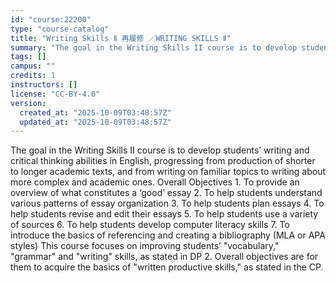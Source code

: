 ```yaml
---
id: "course:22200"
type: "course-catalog"
title: "Writing Skills Ⅱ 再履修 ／WRITING SKILLS Ⅱ"
summary: "The goal in the Writing Skills II course is to develop students’ writing and critical thinking abilities in English, pro…"
tags: []
campus: ""
credits: 1
instructors: []
license: "CC-BY-4.0"
version:
  created_at: "2025-10-09T03:48:57Z"
  updated_at: "2025-10-09T03:48:57Z"
---
```

The goal in the Writing Skills II course is to develop students’ writing and critical thinking abilities in English, progressing from production of shorter to longer academic texts, and from writing on familiar topics to writing about more complex and academic ones. Overall Objectives 1. To provide an overview of what constitutes a ‘good’ essay 2. To help students understand various patterns of essay organization 3. To help students plan essays 4. To help students revise and edit their essays 5. To help students use a variety of sources 6. To help students develop computer literacy skills 7. To introduce the basics of referencing and creating a bibliography (MLA or APA styles) This course focuses on improving students’ "vocabulary," "grammar" and "writing" skills, as stated in DP 2. Overall objectives are for them to acquire the basics of "written productive skills," as stated in the CP.
